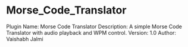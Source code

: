 # Morse_Code_Translator
Plugin Name: Morse Code Translator Description: A simple Morse Code Translator with audio playback and WPM control. Version: 1.0 Author: Vaishabh Jalmi
